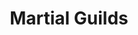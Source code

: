 ---
title: "Martial Guilds"
aliases:
    - /guilds/martial-guilds/
menu:
    lists:
        identifier: "martial-guilds"
---